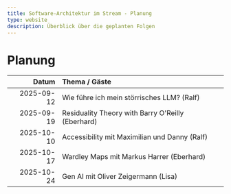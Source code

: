```yaml
---
title: Software-Architektur im Stream - Planung
type: website
description: Überblick über die geplanten Folgen
---
```


# Planung

|      Datum | Thema / Gäste                                       |
|-----------:|:----------------------------------------------------|
| 2025-09-12 | Wie führe ich mein störrisches LLM? (Ralf)          |
| 2025-09-19 | Residuality Theory with Barry O'Reilly (Eberhard)   |
| 2025-10-10 | Accessibility mit Maximilian und Danny (Ralf)       |
| 2025-10-17 | Wardley Maps mit Markus Harrer (Eberhard)           |
| 2025-10-24 | Gen AI mit Oliver Zeigermann (Lisa)                 |

